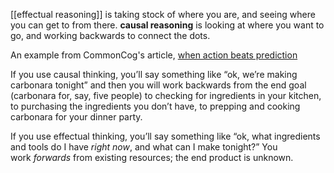 [[effectual reasoning]] is taking stock of where you are, and seeing where you can get to from there. **causal reasoning** is looking at where you want to go, and working backwards to connect the dots. 

An example from CommonCog's article, [when action beats prediction](https://commoncog.com/when-action-beats-prediction/)

If you use causal thinking, you’ll say something like “ok, we’re making carbonara tonight” and then you will work backwards from the end goal (carbonara for, say, five people) to checking for ingredients in your kitchen, to purchasing the ingredients you don’t have, to prepping and cooking carbonara for your dinner party.

If you use effectual thinking, you’ll say something like “ok, what ingredients and tools do I have _right now_, and what can I make tonight?” You work _forwards_ from existing resources; the end product is unknown.